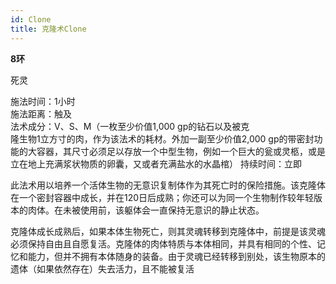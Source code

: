 ```yaml
---
id: Clone
title: 克隆术Clone
---
```


**8环**

死灵

施法时间：1小时  
施法距离：触及  
法术成分：V、S、M（一枚至少价值1,000 gp的钻石以及被克  
隆生物1立方寸的肉，作为该法术的耗材。外加一副至少价值2,000 gp的带密封功能的大容器，其尺寸必须足以存放一个中型生物，例如一个巨大的瓮或灵柩，或是立在地上充满浆状物质的卵囊，又或者充满盐水的水晶棺）
持续时间：立即  


此法术用以培养一个活体生物的无意识复制体作为其死亡时的保险措施。该克隆体在一个密封容器中成长，并在120日后成熟；你还可以为同一个生物制作较年轻版本的肉体。在未被使用前，该躯体会一直保持无意识的静止状态。


克隆体成长成熟后，如果本体生物死亡，则其灵魂转移到克隆体中，前提是该灵魂必须保持自由且自愿复活。克隆体的肉体特质与本体相同，并具有相同的个性、记忆和能力，但并不拥有本体随身的装备。由于灵魂已经转移到别处，该生物原本的遗体（如果依然存在）失去活力，且不能被复活
